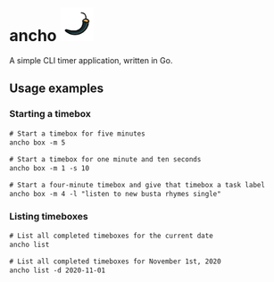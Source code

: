 

# ancho <img alt="ancho pepper logo" src="https://github.com/kitasuna/ancho/blob/master/static/ancho_bluish.png" height="60">

A simple CLI timer application, written in Go.

## Usage examples

### Starting a timebox
```
# Start a timebox for five minutes
ancho box -m 5
```


```
# Start a timebox for one minute and ten seconds
ancho box -m 1 -s 10
```


```
# Start a four-minute timebox and give that timebox a task label
ancho box -m 4 -l "listen to new busta rhymes single"
```


### Listing timeboxes
```
# List all completed timeboxes for the current date
ancho list
```


```
# List all completed timeboxes for November 1st, 2020
ancho list -d 2020-11-01
```
